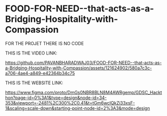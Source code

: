 # FOOD-FOR-NEED--that-acts-as-a-Bridging-Hospitality-with-Compassion

FOR THE PROJET THERE IS NO CODE 

THIS IS THE VIDEO LINK:


https://github.com/PAVANBHARADWAJ03/FOOD-FOR-NEED--that-acts-as-a-Bridging-Hospitality-with-Compassion/assets/121624902/580a7c3c-a706-4ae4-a849-e42364b34c75

THIS IS THE WEBSITE LINK:

https://www.figma.com/proto/DmGs0NBR8BLN8M4AWRgemp/GDSC_Hackthon?page-id=0%3A1&type=design&node-id=34-353&viewport=-2481%2C300%2C0.41&t=tGm6wclQkZi33xsF-1&scaling=scale-down&starting-point-node-id=2%3A3&mode=design
